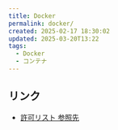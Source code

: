 ```yaml
---
title: Docker
permalink: docker/
created: 2025-02-17 18:30:02
updated: 2025-03-20T13:22
tags:
  - Docker
  - コンテナ
---
```

## リンク
- [許可リスト 参照先](https://github.com/docker/docs/blob/main/content/manuals/desktop/setup/allow-list.md)